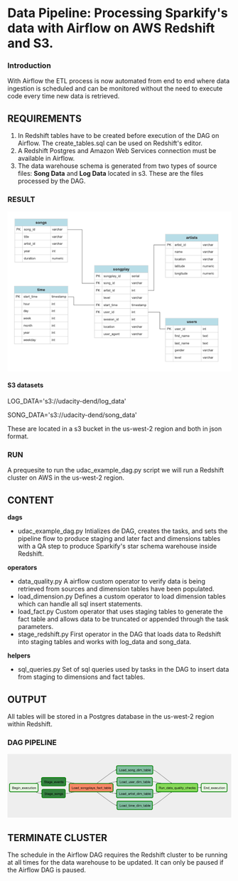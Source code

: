 # Data Pipeline: Processing Sparkify's data with Airflow on AWS Redshift and S3.

### Introduction
With Airflow the ETL process is now automated from end to end where data ingestion is scheduled and can be monitored without the need to execute code every time new data is retrieved.

## REQUIREMENTS
1) In Redshift tables have to be created before execution of the DAG on Airflow. The create_tables.sql can be used on Redshift's editor.
2) A Redshift Postgres and Amazon Web Services connection must be available in Airflow.
3) The data warehouse schema is generated from two types of source files: **Song Data** and **Log Data** located in s3. These are the files processed by the DAG. 

### RESULT
![alt_text](erd.png "Sparkify Star Schema in Redshift Postgres")

#### S3 datasets 
LOG_DATA='s3://udacity-dend/log_data'

SONG_DATA='s3://udacity-dend/song_data'

These are located in a s3 bucket in the us-west-2 region and both in json format. 

### RUN
A prequesite to run the udac_example_dag.py script we will run a Redshift cluster on AWS in the us-west-2 region.

## CONTENT
**dags**
- udac_example_dag.py
Intializes de DAG, creates the tasks, and sets the pipeline flow to produce staging and later fact and dimensions tables with a QA step to produce Sparkify's star schema warehouse inside Redshift. 

**operators**
- data_quality.py
A airflow custom operator to verify data is being retrieved from sources and dimension tables have been populated.
- load_dimension.py
Defines a custom operator to load dimension tables which can handle all sql insert statements.
- load_fact.py
Custom operator that uses staging tables to generate the fact table and allows data to be truncated or appended through the task parameters.
- stage_redshift.py
First operator in the DAG that loads data to Redshift into staging tables and works with log_data and song_data.

**helpers**
- sql_queries.py
Set of sql queries used by tasks in the DAG to insert data from staging to dimensions and fact tables.


## OUTPUT
All tables will be stored in a Postgres database in the us-west-2 region within Redshift.

### DAG PIPELINE
![alt_text](dag.png "DAG Data Lineage")

## TERMINATE CLUSTER
The schedule in the Airflow DAG requires the Redshift cluster to be running at all times for the data warehouse to be updated. It can only be paused if the Airflow DAG is paused.

